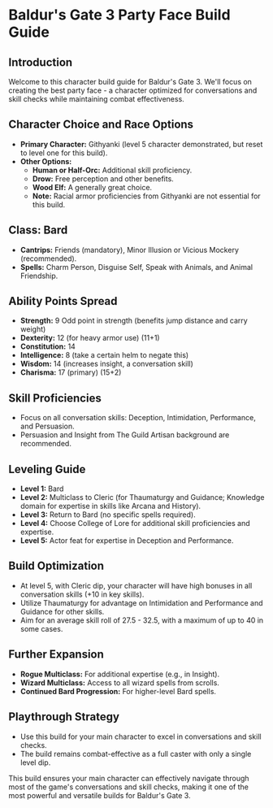 ﻿# Baldur's Gate 3 Party Face Build Guide

## Introduction
Welcome to this character build guide for Baldur's Gate 3. We'll focus on creating the best party face - a character optimized for conversations and skill checks while maintaining combat effectiveness.

## Character Choice and Race Options
- **Primary Character:** Githyanki (level 5 character demonstrated, but reset to level one for this build).
- **Other Options:**
    - **Human or Half-Orc:** Additional skill proficiency.
    - **Drow:** Free perception and other benefits.
    - **Wood Elf:** A generally great choice.
    - **Note:** Racial armor proficiencies from Githyanki are not essential for this build.

## Class: Bard
- **Cantrips:** Friends (mandatory), Minor Illusion or Vicious Mockery (recommended).
- **Spells:** Charm Person, Disguise Self, Speak with Animals, and Animal Friendship.

## Ability Points Spread
- **Strength:** 9 Odd point in strength (benefits jump distance and carry weight)
- **Dexterity:** 12 (for heavy armor use) (11+1)
- **Constitution:** 14
- **Intelligence:** 8 (take a certain helm to negate this)
- **Wisdom:** 14 (increases insight, a conversation skill)
- **Charisma:** 17 (primary) (15+2)

## Skill Proficiencies
- Focus on all conversation skills: Deception, Intimidation, Performance, and Persuasion.
- Persuasion and Insight from The Guild Artisan background are recommended.

## Leveling Guide
- **Level 1:** Bard
- **Level 2:** Multiclass to Cleric (for Thaumaturgy and Guidance; Knowledge domain for expertise in skills like Arcana and History).
- **Level 3:** Return to Bard (no specific spells required).
- **Level 4:** Choose College of Lore for additional skill proficiencies and expertise.
- **Level 5:** Actor feat for expertise in Deception and Performance.

## Build Optimization
- At level 5, with Cleric dip, your character will have high bonuses in all conversation skills (+10 in key skills).
- Utilize Thaumaturgy for advantage on Intimidation and Performance and Guidance for other skills.
- Aim for an average skill roll of 27.5 - 32.5, with a maximum of up to 40 in some cases.

## Further Expansion
- **Rogue Multiclass:** For additional expertise (e.g., in Insight).
- **Wizard Multiclass:** Access to all wizard spells from scrolls.
- **Continued Bard Progression:** For higher-level Bard spells.

## Playthrough Strategy
- Use this build for your main character to excel in conversations and skill checks.
- The build remains combat-effective as a full caster with only a single level dip.

This build ensures your main character can effectively navigate through most of the game's conversations and skill checks, making it one of the most powerful and versatile builds for Baldur's Gate 3.

